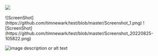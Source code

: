 

<p>
    <img src="master/Screenshot_1.png"/>
</p>
![ScreenShot](https://github.com/timnewark/test/blob/master/Screenshot_1.png)
![ScreenShot](https://github.com/timnewark/test/blob/master/Screenshot_20220825-105822.png)

![image description or alt text](https://raw.github.com/timnewark/test/blob/master/Screenshot_20220825-105822.png)
